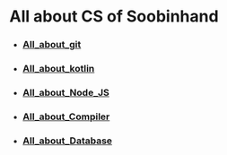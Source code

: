 # All about CS of Soobinhand

- ### [All_about_git](https://github.com/Soobinhand/CS_knowledge_of_Soobinhand/blob/master/All_about_git/README.md)
- ### [All_about_kotlin](https://github.com/Soobinhand/CS_knowledge_of_Soobinhand/blob/master/All_about_kotlin/README.md)
- ### [All_about_Node_JS](https://github.com/Soobinhand/CS_knowledge_of_Soobinhand/blob/master/All_about_Node_JS/README.md)
- ### [All_about_Compiler](https://github.com/Soobinhand/CS_knowledge_of_Soobinhand/blob/master/All_about_Compiler/README.md)
- ### [All_about_Database](https://github.com/Soobinhand/CS_knowledge_of_Soobinhand/blob/master/All_about_Database/README.md)